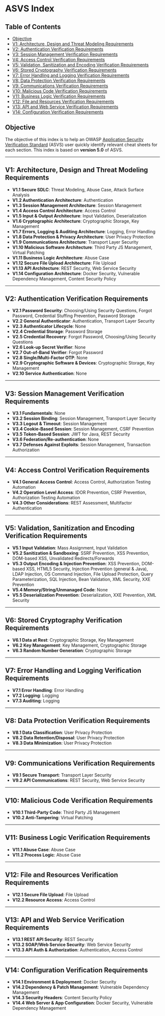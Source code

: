 # ASVS Index

## Table of Contents
- [Objective](#objective)
- [V1: Architecture, Design and Threat Modeling Requirements](#v1-architecture-design-and-threat-modeling-requirements)
- [V2: Authentication Verification Requirements](#v2-authentication-verification-requirements)
- [V3: Session Management Verification Requirements](#v3-session-management-verification-requirements)
- [V4: Access Control Verification Requirements](#v4-access-control-verification-requirements)
- [V5: Validation, Sanitization and Encoding Verification Requirements](#v5-validation-sanitization-and-encoding-verification-requirements)
- [V6: Stored Cryptography Verification Requirements](#v6-stored-cryptography-verification-requirements)
- [V7: Error Handling and Logging Verification Requirements](#v7-error-handling-and-logging-verification-requirements)
- [V8: Data Protection Verification Requirements](#v8-data-protection-verification-requirements)
- [V9: Communications Verification Requirements](#v9-communications-verification-requirements)
- [V10: Malicious Code Verification Requirements](#v10-malicious-code-verification-requirements)
- [V11: Business Logic Verification Requirements](#v11-business-logic-verification-requirements)
- [V12: File and Resources Verification Requirements](#v12-file-and-resources-verification-requirements)
- [V13: API and Web Service Verification Requirements](#v13-api-and-web-service-verification-requirements)
- [V14: Configuration Verification Requirements](#v14-configuration-verification-requirements)

## Objective
The objective of this index is to help an OWASP [Application Security Verification Standard](https://owasp.org/www-project-application-security-verification-standard/) (ASVS) user quickly identify relevant cheat sheets for each section. This index is based on **version 5.0** of ASVS.

---

## V1: Architecture, Design and Threat Modeling Requirements
- **V1.1 Secure SDLC**: Threat Modeling, Abuse Case, Attack Surface Analysis  
- **V1.2 Authentication Architecture**: Authentication  
- **V1.3 Session Management Architecture**: Session Management  
- **V1.4 Access Control Architecture**: Access Control  
- **V1.5 Input & Output Architecture**: Input Validation, Deserialization  
- **V1.6 Cryptographic Architecture**: Cryptographic Storage, Key Management  
- **V1.7 Errors, Logging & Auditing Architecture**: Logging, Error Handling  
- **V1.8 Data Protection & Privacy Architecture**: User Privacy Protection  
- **V1.9 Communications Architecture**: Transport Layer Security  
- **V1.10 Malicious Software Architecture**: Third Party JS Management, Virtual Patching  
- **V1.11 Business Logic Architecture**: Abuse Case  
- **V1.12 Secure File Upload Architecture**: File Upload  
- **V1.13 API Architecture**: REST Security, Web Service Security  
- **V1.14 Configuration Architecture**: Docker Security, Vulnerable Dependency Management, Content Security Policy  

---

## V2: Authentication Verification Requirements
- **V2.1 Password Security**: Choosing/Using Security Questions, Forgot Password, Credential Stuffing Prevention, Password Storage  
- **V2.2 General Authenticator**: Authentication, Transport Layer Security  
- **V2.3 Authenticator Lifecycle**: None  
- **V2.4 Credential Storage**: Password Storage  
- **V2.5 Credential Recovery**: Forgot Password, Choosing/Using Security Questions  
- **V2.6 Look-up Secret Verifier**: None  
- **V2.7 Out-of-Band Verifier**: Forgot Password  
- **V2.8 Single/Multi-Factor OTP**: None  
- **V2.9 Cryptographic Software & Devices**: Cryptographic Storage, Key Management  
- **V2.10 Service Authentication**: None  

---

## V3: Session Management Verification Requirements
- **V3.1 Fundamentals**: None  
- **V3.2 Session Binding**: Session Management, Transport Layer Security  
- **V3.3 Logout & Timeout**: Session Management  
- **V3.4 Cookie-Based Session**: Session Management, CSRF Prevention  
- **V3.5 Token-Based Session**: JWT for Java, REST Security  
- **V3.6 Federation/Re-authentication**: None  
- **V3.7 Defenses Against Exploits**: Session Management, Transaction Authorization  

---

## V4: Access Control Verification Requirements
- **V4.1 General Access Control**: Access Control, Authorization Testing Automation  
- **V4.2 Operation Level Access**: IDOR Prevention, CSRF Prevention, Authorization Testing Automation  
- **V4.3 Other Considerations**: REST Assessment, Multifactor Authentication  

---

## V5: Validation, Sanitization and Encoding Verification Requirements
- **V5.1 Input Validation**: Mass Assignment, Input Validation  
- **V5.2 Sanitization & Sandboxing**: SSRF Prevention, XSS Prevention, DOM-based XSS, Unvalidated Redirects/Forwards  
- **V5.3 Output Encoding & Injection Prevention**: XSS Prevention, DOM-based XSS, HTML5 Security, Injection Prevention (general & Java), LDAP Injection, OS Command Injection, File Upload Protection, Query Parameterization, SQL Injection, Bean Validation, XML Security, XXE Prevention  
- **V5.4 Memory/String/Unmanaged Code**: None  
- **V5.5 Deserialization Prevention**: Deserialization, XXE Prevention, XML Security  

---

## V6: Stored Cryptography Verification Requirements
- **V6.1 Data at Rest**: Cryptographic Storage, Key Management  
- **V6.2 Key Management**: Key Management, Cryptographic Storage  
- **V6.3 Random Number Generation**: Cryptographic Storage  

---

## V7: Error Handling and Logging Verification Requirements
- **V7.1 Error Handling**: Error Handling  
- **V7.2 Logging**: Logging  
- **V7.3 Auditing**: Logging  

---

## V8: Data Protection Verification Requirements
- **V8.1 Data Classification**: User Privacy Protection  
- **V8.2 Data Retention/Disposal**: User Privacy Protection  
- **V8.3 Data Minimization**: User Privacy Protection  

---

## V9: Communications Verification Requirements
- **V9.1 Secure Transport**: Transport Layer Security  
- **V9.2 API Communications**: REST Security, Web Service Security  

---

## V10: Malicious Code Verification Requirements
- **V10.1 Third-Party Code**: Third Party JS Management  
- **V10.2 Anti-Tampering**: Virtual Patching  

---

## V11: Business Logic Verification Requirements
- **V11.1 Abuse Case**: Abuse Case  
- **V11.2 Process Logic**: Abuse Case  

---

## V12: File and Resources Verification Requirements
- **V12.1 Secure File Upload**: File Upload  
- **V12.2 Resource Access**: Access Control  

---

## V13: API and Web Service Verification Requirements
- **V13.1 REST API Security**: REST Security  
- **V13.2 SOAP/Web Service Security**: Web Service Security  
- **V13.3 API Auth & Authorization**: Authentication, Access Control  

---

## V14: Configuration Verification Requirements
- **V14.1 Environment & Deployment**: Docker Security  
- **V14.2 Dependency & Patch Management**: Vulnerable Dependency Management  
- **V14.3 Security Headers**: Content Security Policy  
- **V14.4 Web Server & App Configuration**: Docker Security, Vulnerable Dependency Management

